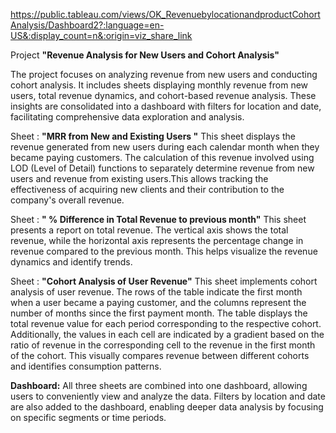 https://public.tableau.com/views/OK_RevenuebylocationandproductCohortAnalysis/Dashboard2?:language=en-US&:display_count=n&:origin=viz_share_link

Project  **"Revenue Analysis for New Users and Cohort Analysis"**

The project focuses on analyzing revenue from new users and conducting cohort analysis. It includes sheets displaying monthly revenue from new users, total revenue dynamics, and cohort-based revenue analysis. These insights are consolidated into a dashboard with filters for location and date, facilitating comprehensive data exploration and analysis.

Sheet : **"MRR from New and Existing Users "**
This sheet displays the revenue generated from new users during each calendar month when they became paying customers. The calculation of this revenue involved using LOD (Level of Detail) functions to separately determine revenue from new users and revenue from existing users.This allows tracking the effectiveness of acquiring new clients and their contribution to the company's overall revenue.

Sheet : **" % Difference in Total Revenue to previous month"**
This sheet presents a report on total revenue. The vertical axis shows the total revenue, while the horizontal axis represents the percentage change in revenue compared to the previous month. This helps visualize the revenue dynamics and identify trends.

Sheet : **"Cohort Analysis of User Revenue"**
This sheet implements cohort analysis of user revenue. The rows of the table indicate the first month when a user became a paying customer, and the columns represent the number of months since the first payment month. The table displays the total revenue value for each period corresponding to the respective cohort. Additionally, the values in each cell are indicated by a gradient based on the ratio of revenue in the corresponding cell to the revenue in the first month of the cohort. This visually compares revenue between different cohorts and identifies consumption patterns.

**Dashboard:**
All three sheets are combined into one dashboard, allowing users to conveniently view and analyze the data. Filters by location and date are also added to the dashboard, enabling deeper data analysis by focusing on specific segments or time periods.

